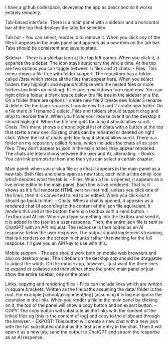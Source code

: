 I have a github codespace, devevelop the app as described so it works entirely remotely.

Tab-based interface. There is a main panel with a sidebar and a horizontal bar at the top that displays the tabs for selection.

Tab bar - You can select, reorder, x to remove it. When you click any of the files it appears in the main panel and appears as a new item on the tab bar. Tabs should be consistent and save to state.

Sidebar - There is a sidebar icon at the top left corner. When you click it, it expands the sidebar. The icon stays stationary the whole time. At the top are two options you can toggle between 1) files and 2) chats. 
    - Files. This menu shows a file tree with folder support. The repository has a folder called /data which stores all the files that appear here. When you select folders they highlight and expand/collapse with the nested files or more folders (no limits on nesting). Files are in markdown form right now. You can right click a folder, a blank space below the file tree in the sidebar or a file. On a folder there are options 1 create new file 2 create new folder 3 rename 4 delete. On the blank space is 1 create new file and 2 create new folder. On a file there is 1 rename 2 delete. Files and folders should support drag and drop to reorder them. When you hover your mouse over it on the desktop it should highlight. When the file tree gets too long it should allow scroll. 
    - Chats. This menu shows a chronological list of chats with a button at the top that starts a new one. Existing chats can be renamed or deleted on right click. When the list of chats gets too long it should allow scroll. There is a folder on my repository called /chats, which includes the chats all as .json files. They don't appear as json in the main panel, they appear rendered. The chats are interactions between the user and AI, alternating.
    - Books. You can link prompts to them and then you can select a certain chapter.


Main panel: when you click a file or a chat it appears in the main panel as a new tab. Both files and chats open as new tabs, each with a little emoji icon which denotes what the tab is.
    - Files: When a file is opened, it appears as a live inline editor in the main panel. Each line is live rendered. That is, it shows as it's full rendered HTML version (not md), unless you click one of the lines, then it is converted to md to be edited. When you click out it should go back to html.
    - Chats: When a chat is opened, it appears as a rendered chat UI according to the content of the json file equivalent. It renders this and at the bottom there is a textbox with a send button.
      - Textbox and AI link: When you type something into the textbox and send it, it is added to the json as a user response. Then, the entire json file is sent to ChatGPT with an API request. The response is then added as an AI response below the user response. The output should implement streaming, that is it renders on the screen in chunks rather than waiting for the full response. I'll give you an API key to use with this.

Mobile support - The app should work both on mobile web browsers and also on desktop ones. The sidebar on the desktop app should be draggable to adjust the width. On the mobile app, however, I just want the three lines to expand or collapse and then either show the entire main panel or just show the entire sidebar, one or the other.

Links, copying and rendering files - Files can include links which are written in square brackets. Written as the file paths assuming the data/ folder is the root. For example [school/assignment/log] (assuming it is log.md ignore the extension in the link). When you render a file in the main panel by clicking on it, the top of the panel will show a copy button and an export button. 
    - COPY: The copy button will substitute all the links with the content of the linked files eg [this is the content of log] and copy to the clipboard through the browser.
    - EXPORT: This button will create a new chat with a new json with the full substituted output as the first user entry in the chat. Then it will open it as a new tab, send the output to ChatGPT and stream the response as an AI response.